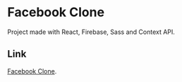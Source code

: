 # Facebook Clone

Project made with React, Firebase, Sass and Context API.

## Link

[Facebook Clone](https://de-facebook-clone.netlify.app/).
